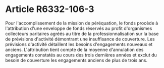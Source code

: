 # Article R6332-106-3

Pour l'accomplissement de la mission de péréquation, le fonds procède à l'attribution d'une enveloppe de fonds réservés au profit d'organismes collecteurs paritaires agréés au titre de la professionnalisation sur la base de prévisions d'activité démontrant une insuffisance de couverture. Les prévisions d'activité détaillent les besoins d'engagements nouveaux et anciens. L'attribution tient compte de la moyenne d'annulation des engagements constatés au cours des trois dernières années et exclut du besoin de couverture les engagements anciens de plus de trois ans.